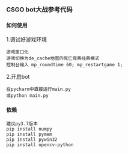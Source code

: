 ### CSGO bot大战参考代码

#### 如何使用

1.调试好游戏环境

    游戏窗口化
    游戏切换为de_cache地图的死亡竞赛经典模式
    控制台输入 mp_roundtime 60; mp_restartgame 1;

2.开启bot

    在pycharm中直接运行main.py
    或python main.py



#### 依赖
    建议py3.7版本
    pip install numpy
    pip install pymem
    pip install pywin32
    pip install opencv-python
    
